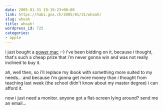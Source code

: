 ```yaml
---
date: 2005-01-31 19:19:23+00:00
link: https://habi.gna.ch/2005/01/31/whoah/
slug: whoah
title: whoah!
wordpress_id: 725
categories:
- apple
---
```



i just bought a [power mac](http://www.ricardo.ch/cgi-bin/auk?cmd=viewlot&lotid=346835423) :-) i've been bidding on it, because i thought, that's such a cheap prize that i'm never gonna win and was not really inclined to buy it.
  
ah, well then, so i'll replace my ibook with something more suited to my needs... and because i'm gonna get more money than i thought from teaching last week (the school didn't know about my master degree) i can afford it.
  
now i just need a monitor. anyone got a flat-screen lying around? send me an email...

